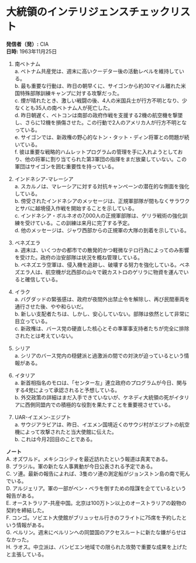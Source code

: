# 大統領のインテリジェンスチェックリスト

**発信者（発）:** CIA  
**日時:** 1963年11月25日  

1. 南ベトナム  
   a. ベトナム共産党は、週末に高いクーデター後の活動レベルを維持している。  
   b. 最も重要な行動は、昨日の朝早くに、サイゴンから約30マイル離れた米国特殊部隊訓練キャンプに対する攻撃だった。  
   c. 煙が晴れたとき、激しい戦闘の後、4人の米国兵士が行方不明となり、少なくとも35人の南ベトナム人が死亡した。  
   d. 昨日朝遅く、ベトコンは南部の政府作戦を支援する2機の航空機を撃墜し、さらに12機を損傷させた。この行動で2人のアメリカ人が行方不明となっている。  
   e. サイゴンでは、新政権の野心的なトン・タット・ディン将軍との問題が続いている。  
   f. 彼は重要な戦略的ハムレットプログラムの管理を手に入れようとしており、他の将軍に割り当てられた第3軍団の指揮をまだ放棄していない。この軍団はサイゴンを囲む重要性を持っている。  

2. インドネシア-マレーシア  
   a. スカルノは、マレーシアに対する対抗キャンペーンの潜在的な側面を強化している。  
   b. 傍受されたインドネシアのメッセージは、正規軍部隊が間もなくサラワクとサバに越境侵入作戦を開始することを示している。  
   c. インドネシア・ボルネオの7,000人の正規軍部隊は、ゲリラ戦術の強化訓練を受けている。この訓練は来月に完了する予定。  
   d. 他のメッセージは、ジャワ西部からの正規軍の大隊の到着を示している。  

3. ベネズエラ  
   a. 週末は、いくつかの都市での散発的かつ軽微なテロ行為によってのみ影響を受けた。政府の治安部隊は状況を概ね管理している。  
   b. ベネズエラ空軍は、侵入機を追跡し、破壊する努力を強化している。ベネズエラ人は、航空機が北西部の山々で親カストロのゲリラに物資を運んでいると確信している。  

4. イラク  
   a. バグダッドの緊張感は、政府が夜間外出禁止令を解除し、再び民間車両を通行させた後、やや和らいだ。  
   b. 新しい支配者たちは、しかし、安心していない。部隊は依然として非常に目立っている。  
   c. 新政権は、バース党の硬直した核心とその準軍事支持者たちが完全に排除されたとは考えていない。  

5. シリア  
   a. シリアのバース党内の穏健派と過激派の間での対決が迫っているという情報がある。  

6. イタリア  
   a. 新首相指名のモロは、「センター左」連立政府のプログラムが今日、関与する4党によって承認されると予想している。  
   b. 外交政策の詳細はまだ入手できていないが、ケネディ大統領の死がイタリアに西側同盟内での積極的な役割を果たすことを重要視させている。  

7. UAR-イエメン-エジプト  
   a. サウジアラビアは、昨日、イエメン国境近くのサウジ村がエジプトの航空機によって攻撃されたと当大使館に伝えた。  
   b. これは今月2回目のことである。  

**ノート**  
A. オズワルド。メキシコシティを最近訪れたという報道は真実である。  
B. ブラジル。軍の新たな人事異動が今日公表される予定である。  
C. ソ連。最新の報告によれば、3隻のソ連の測定船がジョンストン島の南で死んでいる。  
D. アルジェリア。軍の一部がベン・ベラを倒すための陰謀を企てているという報告がある。  
E. オーストラリア-共産中国。北京は100万トン以上のオーストラリアの穀物の契約を締結した。  
F. コンゴ。ソビエト大使館がブリュッセル行きのフライトに75席を予約したという情報がある。  
G. ベルリン。週末にベルリンへの同盟国のアクセスルートに新たな嫌がらせはなかった。  
H. ラオス。中立派は、バンビエン地域での限られた攻勢で重要な成果を上げたと主張している。
